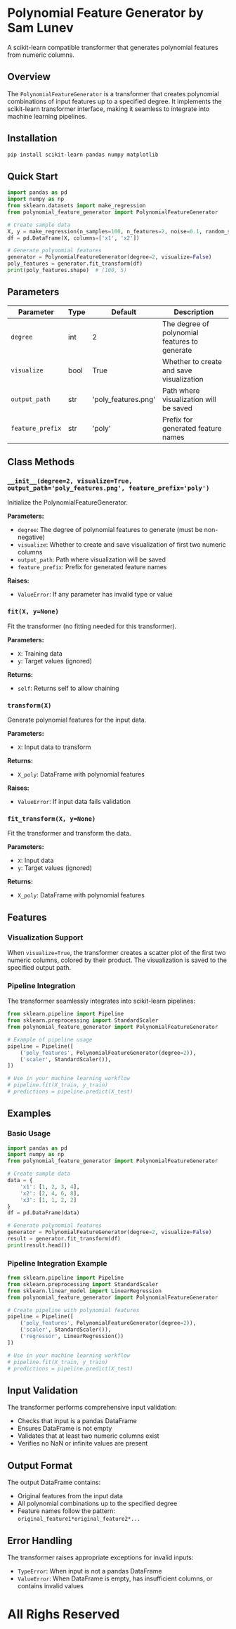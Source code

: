 # Polynomial Feature Generator by Sam Lunev

A scikit-learn compatible transformer that generates polynomial features from numeric columns.

## Overview

The `PolynomialFeatureGenerator` is a transformer that creates polynomial combinations of 
input features up to a specified degree.
It implements the scikit-learn transformer interface, making it seamless 
to integrate into machine learning pipelines.

## Installation

```bash
pip install scikit-learn pandas numpy matplotlib
```

## Quick Start

```python
import pandas as pd
import numpy as np
from sklearn.datasets import make_regression
from polynomial_feature_generator import PolynomialFeatureGenerator

# Create sample data
X, y = make_regression(n_samples=100, n_features=2, noise=0.1, random_state=42)
df = pd.DataFrame(X, columns=['x1', 'x2'])

# Generate polynomial features
generator = PolynomialFeatureGenerator(degree=2, visualize=False)
poly_features = generator.fit_transform(df)
print(poly_features.shape)  # (100, 5)
```

## Parameters

|    Parameter     | Type |       Default       |                Description 
|------------------|------|---------------------|-----------------------------------------------
| `degree`         | int  | 2                   | The degree of polynomial features to generate 
| `visualize`      | bool | True                | Whether to create and save visualization 
| `output_path`    | str  | 'poly_features.png' | Path where visualization will be saved 
| `feature_prefix` | str  | 'poly'              | Prefix for generated feature names 

## Class Methods

### `__init__(degree=2, visualize=True, output_path='poly_features.png', feature_prefix='poly')`

Initialize the PolynomialFeatureGenerator.

**Parameters:**
- `degree`: The degree of polynomial features to generate (must be non-negative)
- `visualize`: Whether to create and save visualization of first two numeric columns
- `output_path`: Path where visualization will be saved
- `feature_prefix`: Prefix for generated feature names

**Raises:**
- `ValueError`: If any parameter has invalid type or value

### `fit(X, y=None)`

Fit the transformer (no fitting needed for this transformer).

**Parameters:**
- `X`: Training data
- `y`: Target values (ignored)

**Returns:**
- `self`: Returns self to allow chaining

### `transform(X)`

Generate polynomial features for the input data.

**Parameters:**
- `X`: Input data to transform

**Returns:**
- `X_poly`: DataFrame with polynomial features

**Raises:**
- `ValueError`: If input data fails validation

### `fit_transform(X, y=None)`

Fit the transformer and transform the data.

**Parameters:**
- `X`: Input data
- `y`: Target values (ignored)

**Returns:**
- `X_poly`: DataFrame with polynomial features

## Features

### Visualization Support

When `visualize=True`, the transformer creates a scatter plot of the first two numeric columns, colored by their product. 
The visualization is saved to the specified output path.

### Pipeline Integration

The transformer seamlessly integrates into scikit-learn pipelines:

```python
from sklearn.pipeline import Pipeline
from sklearn.preprocessing import StandardScaler
from polynomial_feature_generator import PolynomialFeatureGenerator

# Example of pipeline usage
pipeline = Pipeline([
    ('poly_features', PolynomialFeatureGenerator(degree=2)),
    ('scaler', StandardScaler()),
])

# Use in your machine learning workflow
# pipeline.fit(X_train, y_train)
# predictions = pipeline.predict(X_test)
```

## Examples

### Basic Usage

```python
import pandas as pd
import numpy as np
from polynomial_feature_generator import PolynomialFeatureGenerator

# Create sample data
data = {
    'x1': [1, 2, 3, 4],
    'x2': [2, 4, 6, 8],
    'x3': [1, 1, 2, 2]
}
df = pd.DataFrame(data)

# Generate polynomial features
generator = PolynomialFeatureGenerator(degree=2, visualize=False)
result = generator.fit_transform(df)
print(result.head())
```

### Pipeline Integration Example

```python
from sklearn.pipeline import Pipeline
from sklearn.preprocessing import StandardScaler
from sklearn.linear_model import LinearRegression
from polynomial_feature_generator import PolynomialFeatureGenerator

# Create pipeline with polynomial features
pipeline = Pipeline([
    ('poly_features', PolynomialFeatureGenerator(degree=2)),
    ('scaler', StandardScaler()),
    ('regressor', LinearRegression())
])

# Use in your machine learning workflow
# pipeline.fit(X_train, y_train)
# predictions = pipeline.predict(X_test)
```

## Input Validation

The transformer performs comprehensive input validation:
- Checks that input is a pandas DataFrame
- Ensures DataFrame is not empty
- Validates that at least two numeric columns exist
- Verifies no NaN or infinite values are present

## Output Format

The output DataFrame contains:
- Original features from the input data
- All polynomial combinations up to the specified degree
- Feature names follow the pattern: `original_feature1*original_feature2*...`

## Error Handling

The transformer raises appropriate exceptions for invalid inputs:
- `TypeError`: When input is not a pandas DataFrame
- `ValueError`: When DataFrame is empty, has insufficient columns, or contains invalid values

# All Righs Reserved